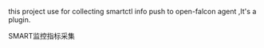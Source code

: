 this project use for collecting smartctl info push to open-falcon agent ,It's a plugin.


SMART监控指标采集
